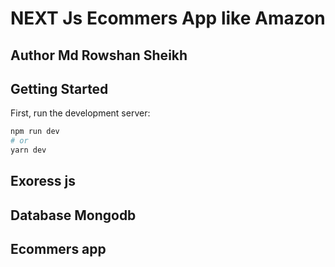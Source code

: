 # NEXT Js Ecommers App like Amazon

## Author Md Rowshan Sheikh

## Getting Started

First, run the development server:

```bash
npm run dev
# or
yarn dev
```

## Exoress js

## Database Mongodb

## Ecommers app
